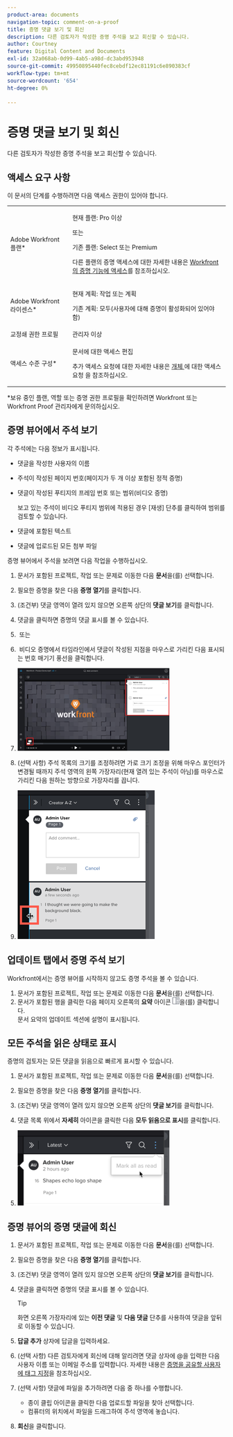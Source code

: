 ```yaml
---
product-area: documents
navigation-topic: comment-on-a-proof
title: 증명 댓글 보기 및 회신
description: 다른 검토자가 작성한 증명 주석을 보고 회신할 수 있습니다.
author: Courtney
feature: Digital Content and Documents
exl-id: 32a068ab-0d99-4ab5-a98d-dc3abd953948
source-git-commit: 49950895440fec8cebdf12ec81191c6e890383cf
workflow-type: tm+mt
source-wordcount: '654'
ht-degree: 0%

---
```


# 증명 댓글 보기 및 회신

다른 검토자가 작성한 증명 주석을 보고 회신할 수 있습니다.

## 액세스 요구 사항

이 문서의 단계를 수행하려면 다음 액세스 권한이 있어야 합니다.

<table style="table-layout:auto"> 
 <col> 
 <col> 
 <tbody> 
  <tr> 
   <td role="rowheader">Adobe Workfront 플랜*</td> 
   <td> <p>현재 플랜: Pro 이상</p> <p>또는</p> <p>기존 플랜: Select 또는 Premium</p> <p>다른 플랜의 증명 액세스에 대한 자세한 내용은 <a href="/help/quicksilver/administration-and-setup/manage-workfront/configure-proofing/access-to-proofing-functionality.md" class="MCXref xref">Workfront의 증명 기능에 액세스</a>를 참조하십시오.</p> </td> 
  </tr> 
  <tr> 
   <td role="rowheader">Adobe Workfront 라이센스*</td> 
   <td> <p>현재 계획: 작업 또는 계획</p> <p>기존 계획: 모두(사용자에 대해 증명이 활성화되어 있어야 함)</p> </td> 
  </tr> 
  <tr> 
   <td role="rowheader">교정쇄 권한 프로필 </td> 
   <td>관리자 이상</td> 
  </tr> 
  <tr> 
   <td role="rowheader">액세스 수준 구성*</td> 
   <td> <p>문서에 대한 액세스 편집</p> <p>추가 액세스 요청에 대한 자세한 내용은 <a href="../../../../workfront-basics/grant-and-request-access-to-objects/request-access.md" class="MCXref xref">개체 </a>에 대한 액세스 요청 을 참조하십시오.</p> </td> 
  </tr> 
 </tbody> 
</table>

&#42;보유 중인 플랜, 역할 또는 증명 권한 프로필을 확인하려면 Workfront 또는 Workfront Proof 관리자에게 문의하십시오.

## 증명 뷰어에서 주석 보기

각 주석에는 다음 정보가 표시됩니다.

* 댓글을 작성한 사용자의 이름
* 주석이 작성된 페이지 번호(페이지가 두 개 이상 포함된 정적 증명)
* 댓글이 작성된 푸티지의 프레임 번호 또는 범위(비디오 증명)

  보고 있는 주석이 비디오 푸티지 범위에 적용된 경우 [재생] 단추를 클릭하여 범위를 검토할 수 있습니다.

* 댓글에 포함된 텍스트
* 댓글에 업로드된 모든 첨부 파일

증명 뷰어에서 주석을 보려면 다음 작업을 수행하십시오.

1. 문서가 포함된 프로젝트, 작업 또는 문제로 이동한 다음 **문서**&#x200B;을(를) 선택합니다.
1. 필요한 증명을 찾은 다음 **증명 열기**&#x200B;를 클릭합니다.

1. (조건부) 댓글 영역이 열려 있지 않으면 오른쪽 상단의 **댓글 보기**&#x200B;를 클릭합니다.
1. 댓글을 클릭하면 증명의 댓글 표시를 볼 수 있습니다.
1.  또는
1.  비디오 증명에서 타임라인에서 댓글이 작성된 지점을 마우스로 가리킨 다음 표시되는 번호 매기기 풍선을 클릭합니다.
1. ![proof_comment_video.png](assets/proof-comment-video-350x190.png)

1. (선택 사항) 주석 목록의 크기를 조정하려면 가로 크기 조정을 위해 마우스 포인터가 변경될 때까지 주석 영역의 왼쪽 가장자리(현재 열려 있는 주석이 아님)를 마우스로 가리킨 다음 원하는 방향으로 가장자리를 끕니다.
1. ![resize_comment_area-mouse.png](assets/resize-comment-area-mouse.png)

## 업데이트 탭에서 증명 주석 보기

Workfront에서는 증명 뷰어를 시작하지 않고도 증명 주석을 볼 수 있습니다.

1. 문서가 포함된 프로젝트, 작업 또는 문제로 이동한 다음 **문서**&#x200B;을(를) 선택합니다.
1. 문서가 포함된 행을 클릭한 다음 페이지 오른쪽의 **요약** 아이콘 ![](assets/summary-panel-icon.png)을(를) 클릭합니다.\
   문서 요약의 업데이트 섹션에 설명이 표시됩니다.

## 모든 주석을 읽은 상태로 표시

증명의 검토자는 모든 댓글을 읽음으로 빠르게 표시할 수 있습니다.

1. 문서가 포함된 프로젝트, 작업 또는 문제로 이동한 다음 **문서**&#x200B;을(를) 선택합니다.
1. 필요한 증명을 찾은 다음 **증명 열기**&#x200B;를 클릭합니다.

1. (조건부) 댓글 영역이 열려 있지 않으면 오른쪽 상단의 **댓글 보기**&#x200B;를 클릭합니다.

1. 댓글 목록 위에서 **자세히** 아이콘을 클릭한 다음 **모두 읽음으로 표시**&#x200B;를 클릭합니다.

1. ![](assets/mceclip8-350x173.png)

## 증명 뷰어의 증명 댓글에 회신

1. 문서가 포함된 프로젝트, 작업 또는 문제로 이동한 다음 **문서**&#x200B;을(를) 선택합니다.
1. 필요한 증명을 찾은 다음 **증명 열기**&#x200B;를 클릭합니다.

1. (조건부) 댓글 영역이 열려 있지 않으면 오른쪽 상단의 **댓글 보기**&#x200B;를 클릭합니다.
1. 댓글을 클릭하면 증명의 댓글 표시를 볼 수 있습니다.

   >[!TIP]
   >
   >화면 오른쪽 가장자리에 있는 **이전 댓글** 및 **다음 댓글** 단추를 사용하여 댓글을 앞뒤로 이동할 수 있습니다.

1. **답글 추가** 상자에 답글을 입력하세요.
1. (선택 사항) 다른 검토자에게 회신에 대해 알리려면 댓글 상자에 @을 입력한 다음 사용자 이름 또는 이메일 주소를 입력합니다. 자세한 내용은 [증명을 공유할 사용자에 태그 지정](../../../../review-and-approve-work/proofing/reviewing-proofs-within-workfront/comment-on-a-proof/tag-users-to-share-proof.md)을 참조하십시오.
1. (선택 사항) 댓글에 파일을 추가하려면 다음 중 하나를 수행합니다.

   * 종이 클립 아이콘을 클릭한 다음 업로드할 파일을 찾아 선택합니다.
   * 컴퓨터의 위치에서 파일을 드래그하여 주석 영역에 놓습니다.

1. **회신**&#x200B;을 클릭합니다.
